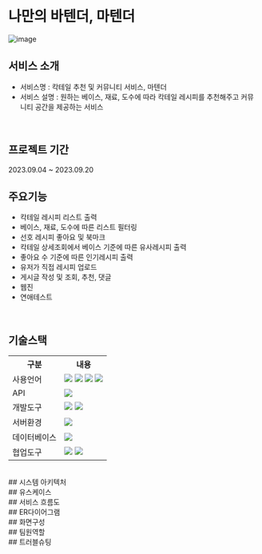 # 나만의 바텐더, 마텐더
![image](https://github.com/SeeUSoon93/main_project/assets/139225353/97c7680d-2729-4b25-a708-4b385c89f09f)

## 서비스 소개
* 서비스명 : 칵테일 추천 및 커뮤니티 서비스, 마텐더
* 서비스 설명 : 원하는 베이스, 재료, 도수에 따라 칵테일 레시피를 추천해주고 커뮤니티 공간을 제공하는 서비스
<br>

## 프로젝트 기간
2023.09.04 ~ 2023.09.20
<br>

## 주요기능
* 칵테일 레시피 리스트 출력
* 베이스, 재료, 도수에 따른 리스트 필터링
* 선호 레시피 좋아요 및 북마크
* 칵테일 상세조회에서 베이스 기준에 따른 유사레시피 출력
* 좋아요 수 기준에 따른 인기레시피 출력
* 유저가 직접 레시피 업로드
* 게시글 작성 및 조회, 추천, 댓글
* 웹진
* 연애테스트
<br>

## 기술스택
<table>
    <tr>
        <th>구분</th>
        <th>내용</th>
    </tr>
    <tr>
        <td>사용언어</td>
        <td>
            <img src="https://img.shields.io/badge/Java-007396?style=for-the-badge&logo=java&logoColor=white"/>
            <img src="https://img.shields.io/badge/HTML5-E34F26?style=for-the-badge&logo=HTML5&logoColor=white"/>
            <img src="https://img.shields.io/badge/CSS3-1572B6?style=for-the-badge&logo=CSS3&logoColor=white"/>
            <img src="https://img.shields.io/badge/JavaScript-F7DF1E?style=for-the-badge&logo=JavaScript&logoColor=white"/>
        </td>
    </tr>
    <tr>
        <td>API</td>      
        <td>
            <img src="https://img.shields.io/badge/kakaoLogin-FFCD00?style=for-the-badge&logo=kakao&logoColor=white"/>      
        </td>
    </tr>
    <tr>
        <td>개발도구</td>
        <td>
            <img src="https://img.shields.io/badge/Eclipse-2C2255?style=for-the-badge&logo=Eclipse&logoColor=white"/>
            <img src="https://img.shields.io/badge/VSCode-007ACC?style=for-the-badge&logo=VisualStudioCode&logoColor=white"/>
        </td>
    </tr>
    <tr>
        <td>서버환경</td>
        <td>
            <img src="https://img.shields.io/badge/Apache Tomcat-D22128?style=for-the-badge&logo=Apache Tomcat&logoColor=white"/>
        </td>
    </tr>
    <tr>
        <td>데이터베이스</td>
        <td>            
            <img src="https://img.shields.io/badge/Oracle 11g-F80000?style=for-the-badge&logo=Oracle&logoColor=white"/>
        </td>
    </tr>
    <tr>
        <td>협업도구</td>
        <td>
            <img src="https://img.shields.io/badge/notion-000000?style=for-the-badge&logo=notion&logoColor=white"/>
            <img src="https://img.shields.io/badge/GitHub-181717?style=for-the-badge&logo=GitHub&logoColor=white"/>
        </td>
    </tr>
</table>
<br>
## 시스템 아키텍처

<br>
## 유스케이스

<br>
## 서비스 흐름도

<br>
## ER다이어그램

<br>
## 화면구성

<br>
## 팀원역할

<br>
## 트러블슈팅


